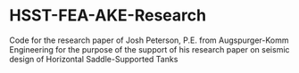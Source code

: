 # HSST-FEA-AKE-Research
Code for the research paper of Josh Peterson, P.E. from Augspurger-Komm Engineering for the purpose of the support of his research paper on seismic design of Horizontal Saddle-Supported Tanks
